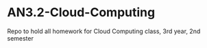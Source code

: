 # AN3.2-Cloud-Computing
Repo to hold all homework for Cloud Computing class, 3rd year, 2nd semester
